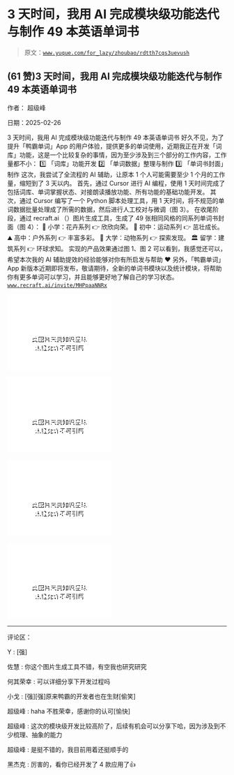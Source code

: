 # 3 天时间，我用 AI 完成模块级功能迭代与制作 49 本英语单词书

> 原文：[`www.yuque.com/for_lazy/zhoubao/rdtth7cqs3uevush`](https://www.yuque.com/for_lazy/zhoubao/rdtth7cqs3uevush)

## (61 赞)3 天时间，我用 AI 完成模块级功能迭代与制作 49 本英语单词书

作者： 超级峰

日期：2025-02-26

3 天时间，我用 AI 完成模块级功能迭代与制作 49 本英语单词书 好久不见，为了提升「鸭霸单词」App
的用户体验，提供更多的单词使用，近期我正在开发「词库」功能，这是一个比较复杂的事情，因为至少涉及到三个部分的工作内容，工作量都不小： 1️⃣ 「词库」功能开发 2️⃣ 「单词数据」整理与制作 3️⃣ 「单词书封面」制作 这次，我尝试了全流程的 AI
辅助，让原本 1 个人可能需要至少 1 个月的工作量，缩短到了 3 天以内。 首先，通过 Cursor 进行 AI 编程，使用 1
天时间完成了包括词库、单词掌握状态、对接朗读播放功能、所有功能的基础功能开发。 其次，通过 Cursor 编写了一个 Python
脚本处理工具，用 1 天时间，将不规范的单词数据批量处理成了所需的数据，然后进行人工校对与微调（图 3）。 在收尾阶段，通过 recraft.ai
（）图片生成工具，生成了 49 张相同风格的同系列单词书封面（图 4）： 🌻 小学：花卉系列 👉 欣欣向荣。 🏀 初中：运动系列 👉 茁壮成长。 ⛰️ 高中：户外系列 👉 丰富多彩。 🐼 大学：动物系列 👉 探索发现。 🏛️ 留学：建筑系列 👉 环球求知。
实现的产品效果通过图 1、图 2 可以看到，我感觉还可以，希望本次我的 AI 辅助提效的经验能够对你有所启发与帮助 ❤️ 另外，「鸭霸单词」App
新版本近期即将发布，敬请期待，全新的单词书模块以及统计模块，将帮助你有更多单词可以学习，并且能够更好地了解自己的学习状态。 [`www.recraft.ai/invite/MHPpaaNNRx`](https://www.recraft.ai/invite/MHPpaaNNRx)

![](img/e66475392e4a7f94033f2d0777bfd215.png "None")

![](img/58289655668e4ae5863206f99317222f.png "None")

![](img/ad93896f5e099df6d0a57d7413a0ef8b.png "None")

![](img/84c8751f0e138746dcef73bbf78fb4c8.png "None")

* * *

评论区：

Y : [强]

佐慧 : 你这个图片生成工具不错，有空我也研究研究

何其荣幸 : 可以详细分享下开发过程吗

小戈 : [强][强]原来鸭霸的开发者也在生财[偷笑]

超级峰 : haha 不胜荣幸，感谢你的认可[愉快]

超级峰 : 这次的模块级开发比较高阶了，后续有机会可以分享下哈，因为涉及到不少梳理、抽象的能力

超级峰 : 是挺不错的，我目前用着还挺顺手的

黑杰克 : 厉害的，看你已经开发了 4 款应用了👍